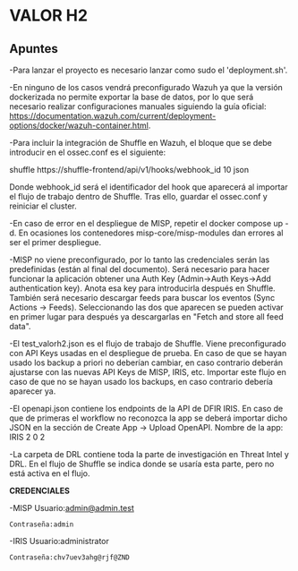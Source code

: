 
# VALOR H2


## Apuntes

-Para lanzar el proyecto es necesario lanzar como sudo el 'deployment.sh'. 

-En ninguno de los casos vendrá preconfigurado Wazuh ya que la versión dockerizada no permite exportar la base de datos, por lo que será necesario
realizar configuraciones manuales siguiendo la guía oficial: https://documentation.wazuh.com/current/deployment-options/docker/wazuh-container.html. 

-Para incluir la integración de Shuffle en Wazuh, el bloque que se debe introducir en el ossec.conf es el siguiente:

  <integration>
    <name>shuffle</name>
    <hook_url>https://shuffle-frontend/api/v1/hooks/webhook_id</hook_url>
    <level>10</level>
    <alert_format>json</alert_format>
  </integration>

Donde webhook_id será el identificador del hook que aparecerá al importar el flujo de trabajo dentro de Shuffle. Tras ello, guardar el ossec.conf y reiniciar el cluster.

-En caso de error en el despliegue de MISP, repetir el docker compose up -d. En ocasiones los contenedores misp-core/misp-modules dan errores al ser el primer despliegue.

-MISP no viene preconfigurado, por lo tanto las credenciales serán las predefinidas (están al final del documento). Será necesario para hacer funcionar la aplicación obtener una Auth Key (Admin->Auth Keys->Add authentication key). Anota esa key para introducirla después en Shuffle.
También será necesario descargar feeds para buscar los eventos (Sync Actions -> Feeds). Seleccionando las dos que aparecen se pueden activar en primer lugar para después ya descargarlas en "Fetch and store all feed data".

-El test_valorh2.json es el flujo de trabajo de Shuffle. Viene preconfigurado con API Keys usadas en el despliegue de prueba. En caso de que se hayan usado los backup a priori no deberían cambiar, en caso contrario deberán ajustarse con las nuevas API Keys de MISP, IRIS, etc. Importar este flujo en caso de que no se hayan usado los backups, en caso contrario debería aparecer ya.

-El openapi.json contiene los endpoints de la API de DFIR IRIS. En caso de que de primeras el workflow no reconozca la app se deberá importar dicho JSON en la sección de Create App -> Upload OpenAPI. Nombre de la app: IRIS 2 0 2

-La carpeta de DRL contiene toda la parte de investigación en Threat Intel y DRL. En el flujo de Shuffle se indica donde se usaría esta parte, pero no está activa en el flujo.

**CREDENCIALES**

-MISP
    Usuario:admin@admin.test

    Contraseña:admin

-IRIS
    Usuario:administrator

    Contraseña:chv7uev3ahg@rjf@ZND

